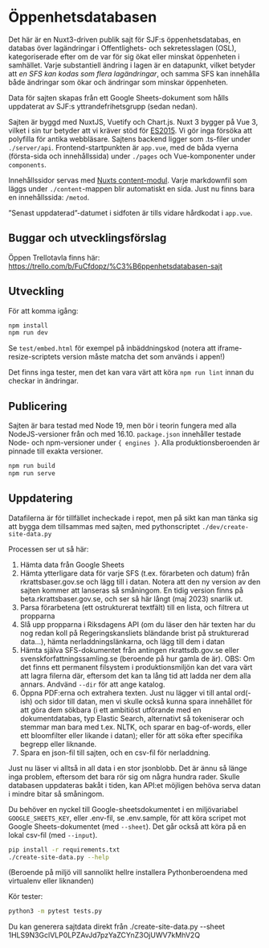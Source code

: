 # Öppenhetsdatabasen

Det här är en Nuxt3-driven publik sajt för SJF:s öppenhetsdatabas, en databas över lagändringar i Offentlighets- och sekretesslagen (OSL), kategoriserade efter om de var för sig ökat eller minskat öppenheten i samhället. Varje substantiell ändring i lagen är en datapunkt, vilket betyder att _en SFS kan kodas som flera lagändringar_, och samma SFS kan innehålla både ändringar som ökar och ändringar som minskar öppenheten.

Data för sajten skapas från ett Google Sheets-dokument som hålls uppdaterat av SJF:s yttrandefrihetsgrupp (sedan nedan).

Sajten är byggd med NuxtJS, Vuetify och Chart.js. Nuxt 3 bygger på Vue 3, vilket i sin tur betyder att vi kräver stöd för [ES2015](https://caniuse.com/es6). Vi gör inga försöka att polyfilla för antika webbläsare.
Sajtens backend ligger som .ts-filer under `./server/api`. Frontend-startpunkten är `app.vue`, med de båda vyerna (första-sida och innehållssida) under `./pages` och Vue-komponenter under `components`.

Innehållssidor servas med [Nuxts content-modul](https://content.nuxtjs.org/). Varje markdownfil som läggs under `./content`-mappen blir automatiskt en sida. Just nu finns bara en innehållssida: `/metod`.

”Senast uppdaterad”-datumet i sidfoten är tills vidare hårdkodat i `app.vue`.


## Buggar och utvecklingsförslag

Öppen Trellotavla finns här:
https://trello.com/b/FuCfdopz/%C3%B6ppenhetsdatabasen-sajt

## Utveckling

För att komma igång:

```sh
npm install
npm run dev
```

Se `test/embed.html` för exempel på inbäddningskod (notera att iframe-resize-scriptets version måste matcha det som används i appen!)

Det finns inga tester, men det kan vara värt att köra `npm run lint` innan du checkar in ändringar.

## Publicering

Sajten är bara testad med Node 19, men bör i teorin fungera med alla NodeJS-versioner från och med 16.10.
`package.json` innehåller testade Node- och npm-versioner under `{ engines }`. Alla produktionsberoenden är pinnade till exakta versioner.

```sh
npm run build
npm run serve
```

## Uppdatering

Datafilerna är för tillfället incheckade i repot, men på sikt kan man tänka sig att bygga dem tillsammas med sajten, med pythonscriptet `./dev/create-site-data.py`

Processen ser ut så här:

1. Hämta data från Google Sheets
2. Hämta ytterligare data för varje SFS (t.ex. förarbeten och datum) från rkrattsbaser.gov.se och lägg till i datan. Notera att den ny version av den sajten kommer att lanseras så småningom. En tidig version finns på beta.rkrattsbaser.gov.se, och ser så här långt (maj 2023) snarlik ut.
3. Parsa förarbetena (ett ostrukturerat textfält) till en lista, och filtrera ut propparna
4. Slå upp propparna i Riksdagens API (om du läser den här texten har du nog redan koll på Regeringskansliets bländande brist på strukturerad data...), hämta nerladdningslänkarna, och lägg till dem i datan
5. Hämta själva SFS-dokumentet från antingen rkrattsdb.gov.se eller svenskforfattningssamling.se (beroende på hur gamla de är). OBS: Om det finns ett permanent filsystem i produktionsmiljön kan det vara värt att lagra filerna där, eftersom det kan ta lång tid att ladda ner dem alla annars. Andvänd `--dir` för att ange katalog.
6. Öppna PDF:erna och extrahera texten. Just nu lägger vi till antal ord(-ish) och sidor till datan, men vi skulle också kunna spara innehållet för att göra dem sökbara (i ett ambitiöst utförande med en dokumentdatabas, typ Elastic Search, alternativt så tokeniserar och stemmar man bara med t.ex. NLTK, och sparar en bag-of-words, eller ett bloomfilter eller likande i datan); eller för att söka efter specifika begrepp eller liknande.
7. Spara en json-fil till sajten, och en csv-fil för nerladdning.

Just nu läser vi alltså in all data i en stor jsonblobb. Det är ännu så länge inga problem, eftersom det bara rör sig om några hundra rader. Skulle databasen uppdateras bakåt i tiden, kan API:et möjligen behöva serva datan i mindre bitar så småningom.

Du behöver en nyckel till Google-sheetsdokumentet i en miljövariabel `GOOGLE_SHEETS_KEY`, eller .env-fil, se .env.sample, för att köra scripet mot Google Sheets-dokumentet (med `--sheet`). Det går också att köra på en lokal csv-fil (med `--input`).

```sh
pip install -r requirements.txt
./create-site-data.py --help
```

(Beroende på miljö vill sannolikt hellre installera Pythonberoendena med virtualenv eller liknanden)

Kör tester:
```sh
python3 -m pytest tests.py
```

Du kan generera sajtdata direkt från 
./create-site-data.py --sheet 1HLS9N3GclVLP0LPZAvJd7pzYaZCYnZ3OjUWV7kMhV2Q
